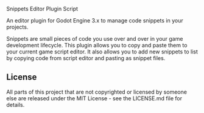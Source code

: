 Snippets Editor Plugin Script

An editor plugin for Godot Engine 3.x to manage code snippets in your projects.

Snippets are small pieces of code you use over and over in your game development lifecycle.
This plugin allows you to copy and paste them to your current game script editor. It also
allows you to add new snippets to list by copying code from script editor and pasting as snippet files.

## License

All parts of this project that are not copyrighted or licensed by someone else are released under the MIT License - see the LICENSE.md file for details.

